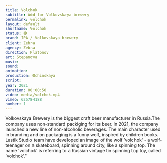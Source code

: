 ```yaml
---
title: Volchok
subtitle: Add for Volkovskaya brewery
permalink: volchok
layout: default
shortname: Volchok
status: 🟢
brand: IPA / Volkovskaya brewery
client: Zebra
agency: Zebra
direction: Platonov
art: Stepanova
music:  
sound:
animation:  
production: Ochinskaya
script:
year: 2021
duration: 00:00:50
video: media/volchok.mp4
vimeo: 625784188
number: 1
---
```


Volkovskaya Brewery is the biggest craft beer manufacturer in Russia.The company uses non-standard packiging for its beer. In 2021, the company launched a new line of non-alcoholic beverages. The main character used in branding and on packaging is a funny wolf, inspired by children books. Lastik Studio team have developed an image of the wolf 'volchok' - a wolf-teenager on a skateboard, spinning around city, like a spinning top. The name 'volchok' is referring to a Russian vintage tin spinning top toy, called 'volchok'."
